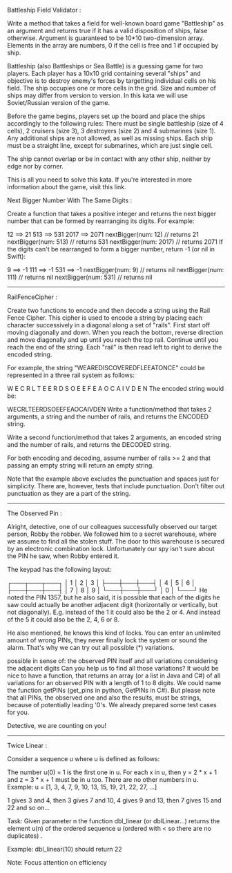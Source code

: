 Battleship Field Validator :

Write a method that takes a field for well-known board game "Battleship" as an argument and returns true if it has a valid disposition of ships, false otherwise. Argument is guaranteed to be 10*10 two-dimension array. Elements in the array are numbers, 0 if the cell is free and 1 if occupied by ship.

Battleship (also Battleships or Sea Battle) is a guessing game for two players. Each player has a 10x10 grid containing several "ships" and objective is to destroy enemy's forces by targetting individual cells on his field. The ship occupies one or more cells in the grid. Size and number of ships may differ from version to version. In this kata we will use Soviet/Russian version of the game.

Before the game begins, players set up the board and place the ships accordingly to the following rules: There must be single battleship (size of 4 cells), 2 cruisers (size 3), 3 destroyers (size 2) and 4 submarines (size 1). Any additional ships are not allowed, as well as missing ships. Each ship must be a straight line, except for submarines, which are just single cell.

The ship cannot overlap or be in contact with any other ship, neither by edge nor by corner.

This is all you need to solve this kata. If you're interested in more information about the game, visit this link.

Next Bigger Number With The Same Digits :

Create a function that takes a positive integer and returns the next bigger number that can be formed by rearranging its digits. For example:

12 ==> 21 513 ==> 531 2017 ==> 2071 nextBigger(num: 12) // returns 21 nextBigger(num: 513) // returns 531 nextBigger(num: 2017) // returns 2071 If the digits can't be rearranged to form a bigger number, return -1 (or nil in Swift):

9 ==> -1 111 ==> -1 531 ==> -1 nextBigger(num: 9) // returns nil nextBigger(num: 111) // returns nil nextBigger(num: 531) // returns nil

--------------------------------------------------------------------------------------------------------------------------------------------------------------------------------

RailFenceCipher :

Create two functions to encode and then decode a string using the Rail Fence Cipher. This cipher is used to encode a string by placing each character successively in a diagonal along a set of "rails". First start off moving diagonally and down. When you reach the bottom, reverse direction and move diagonally and up until you reach the top rail. Continue until you reach the end of the string. Each "rail" is then read left to right to derive the encoded string.

For example, the string "WEAREDISCOVEREDFLEEATONCE" could be represented in a three rail system as follows:

W E C R L T E E R D S O E E F E A O C
A I V D E N
The encoded string would be:

WECRLTEERDSOEEFEAOCAIVDEN Write a function/method that takes 2 arguments, a string and the number of rails, and returns the ENCODED string.

Write a second function/method that takes 2 arguments, an encoded string and the number of rails, and returns the DECODED string.

For both encoding and decoding, assume number of rails >= 2 and that passing an empty string will return an empty string.

Note that the example above excludes the punctuation and spaces just for simplicity. There are, however, tests that include punctuation. Don't filter out punctuation as they are a part of the string.

--------------------------------------------------------------------------------------------------------------------------------------------------------------------------------

The Observed Pin :

Alright, detective, one of our colleagues successfully observed our target person, Robby the robber. We followed him to a secret warehouse, where we assume to find all the stolen stuff. The door to this warehouse is secured by an electronic combination lock. Unfortunately our spy isn't sure about the PIN he saw, when Robby entered it.

The keypad has the following layout:

┌───┬───┬───┐ │ 1 │ 2 │ 3 │ ├───┼───┼───┤ │ 4 │ 5 │ 6 │ ├───┼───┼───┤ │ 7 │ 8 │ 9 │ └───┼───┼───┘ │ 0 │ └───┘ He noted the PIN 1357, but he also said, it is possible that each of the digits he saw could actually be another adjacent digit (horizontally or vertically, but not diagonally). E.g. instead of the 1 it could also be the 2 or 4. And instead of the 5 it could also be the 2, 4, 6 or 8.

He also mentioned, he knows this kind of locks. You can enter an unlimited amount of wrong PINs, they never finally lock the system or sound the alarm. That's why we can try out all possible (*) variations.

possible in sense of: the observed PIN itself and all variations considering the adjacent digits
Can you help us to find all those variations? It would be nice to have a function, that returns an array (or a list in Java and C#) of all variations for an observed PIN with a length of 1 to 8 digits. We could name the function getPINs (get_pins in python, GetPINs in C#). But please note that all PINs, the observed one and also the results, must be strings, because of potentially leading '0's. We already prepared some test cases for you.

Detective, we are counting on you!

--------------------------------------------------------------------------------------------------------------------------------------------------------------------------------

Twice Linear :

Consider a sequence u where u is defined as follows:

The number u(0) = 1 is the first one in u. For each x in u, then y = 2 * x + 1 and z = 3 * x + 1 must be in u too. There are no other numbers in u. Example: u = [1, 3, 4, 7, 9, 10, 13, 15, 19, 21, 22, 27, ...]

1 gives 3 and 4, then 3 gives 7 and 10, 4 gives 9 and 13, then 7 gives 15 and 22 and so on...

Task: Given parameter n the function dbl_linear (or dblLinear...) returns the element u(n) of the ordered sequence u (ordered with < so there are no duplicates) .

Example: dbl_linear(10) should return 22

Note: Focus attention on efficiency
